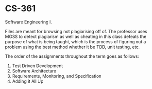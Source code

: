 # CS-361

Software Engineering I. 

Files are meant for browsing not plagiarising off of. The professor uses MOSS to detect plagiarism as well as cheating in this class defeats the purpose of what is being taught, which is the process of figuring out a problem using the best method whether it be TDD, unit testing, etc. 

The order of the assignments throughout the term goes as follows: 

1. Test Driven Development
2. Software Architecture
3. Requirements, Monitoring, and Specification 
4. Adding it All Up

